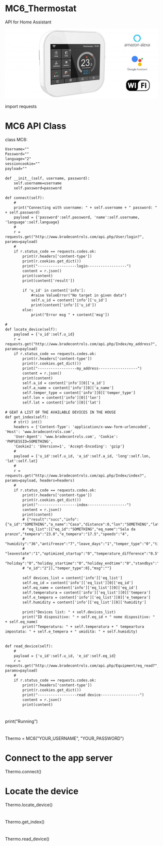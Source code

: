 # MC6_Thermostat
API for Home Assistant

![Image description](MC6-white-white-background-2.jpg)

import requests

# MC6 API Class
class MC6:

    Username=""
    Password=""
    language="2"
    sessioncookie=""
    payload=""
    
    def __init__(self, username, password):
        self.username=username
        self.password=password
        
    def connect(self):
        #
        print("Connecting with username: " + self.username + " password: " + self.password)
        payload = {'password':self.password, 'name':self.username, 'language':self.language}
        #
        r = requests.get("http://www.bradecontrols.com/api.php/User/login?", params=payload)
        #
        if r.status_code == requests.codes.ok:
            print(r.headers['content-type'])
            print(r.cookies.get_dict())
            print("------------------login------------------")
            content = r.json()
            print(content)
            print(content['result'])

            if 'u_id' in content['info']:
                #raise ValueError("No target in given data")
                self.u_id = content['info']['u_id']
                print(content['info']['u_id'])
            else:
                print("Error msg " + content['msg'])
                
    #
    def locate_device(self):
        payload = {'u_id':self.u_id}
        r = requests.get("http://www.bradecontrols.com/api.php/Index/my_address?", params=payload)
        if r.status_code == requests.codes.ok:
            print(r.headers['content-type'])
            print(r.cookies.get_dict())
            print("------------------my_address------------------")
            content = r.json()
            print(content)
            self.a_id = content['info'][0]['a_id']
            self.a_name = content['info'][0]['a_name']
            self.temper_type = content['info'][0]['temper_type']
            self.lon = content['info'][0]['lon']
            self.lat = content['info'][0]['lat']
            
    # GEAT A LIST OF THE AVAILABLE DEVICES IN THE HOUSE
    def get_index(self):
        # str() int()
        headers = {'Content-Type': 'application/x-www-form-urlencoded', 'Host': 'www.bradecontrols.com',
        'User-Agent': 'www.bradecontrols.com', 'Cookie': 'PHPSESSID=SOMETHING',
        'Cookie2': '$Version=1', 'Accept-Encoding': 'gzip'}
        #
        payload = {'u_id':self.u_id, 'a_id':self.a_id, 'long':self.lon, 'lat':self.lat}
        #
        r = requests.get("http://www.bradecontrols.com/api.php/Index/index?", params=payload, headers=headers)
        #
        if r.status_code == requests.codes.ok:
            print(r.headers['content-type'])
            print(r.cookies.get_dict())
            print("------------------index------------------")
            content = r.json()
            print(content)
            # {"result":"succ","info":{"a_id":"SOMETHING","a_name":"Casa","distance":0,"lon":"SOMETHING","lat":"SOMETHING",
            # "eq_list":[{"eq_id":"SOMETHING","eq_name":"Sala da pranzo","tempera":"23.8","e_tempera":"17.5","speeds":"4",
            # "humidity":"36","antifreeze":"7","leave_days":"1","temper_type":"0","time_zone":"0","pattern":"5","versions":null,
            # "leavestate":"1","optimized_startup":"0","temperature_difference":"0.5","holding_temperature":"25","holding_time":"0",
            # "holiday":"0","holiday_startime":"0","holiday_endtime":"0","standbys":"1","pattern_name":"\u6b63\u5e38","state":"1",
            # "e_id":"2"}],"temper_type":0},"msg":""}

            self devices_list = content['info']['eq_list']
            self.eq_id = content['info']['eq_list'][0]['eq_id']
            self.eq_name = content['info']['eq_list'][0]['eq_id']
            self.temperatura = content['info']['eq_list'][0]['tempera']
            self.e_tempera = content['info']['eq_list'][0]['e_tempera']
            self.humidity = content['info']['eq_list'][0]['humidity']
            
            print("Devices list: " + self.devices_list)
            print("ID dispositivo: " + self.eq_id + " nome dispositivo: " + self.eq_name)
            print("Temperatura: " + self.temperatura + " tempeartura impostata: " + self.e_tempera + " umidità: " + self.humidity)
            
            
    def read_device(self):
        #
        payload = {'u_id':self.u_id, 'e_id':self.eq_id}
        r = requests.get("http://www.bradecontrols.com/api.php/Equipment/eq_read?", params=payload)
        #
        if r.status_code == requests.codes.ok:
            print(r.headers['content-type'])
            print(r.cookies.get_dict())
            print("------------------read device------------------")
            content = r.json()
            print(content)
            
#
print("Running")
#
Thermo = MC6("YOUR_USERNAME", "YOUR_PASSWORD")
# Connect to the app server
Thermo.connect()
# Locate the device
Thermo.locate_device()
# 
Thermo.get_index()
#
Thermo.read_device()
